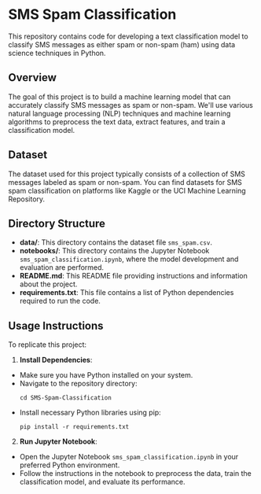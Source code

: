 # SMS Spam Classification

This repository contains code for developing a text classification model to classify SMS messages as either spam or non-spam (ham) using data science techniques in Python.

## Overview

The goal of this project is to build a machine learning model that can accurately classify SMS messages as spam or non-spam. We'll use various natural language processing (NLP) techniques and machine learning algorithms to preprocess the text data, extract features, and train a classification model.

## Dataset

The dataset used for this project typically consists of a collection of SMS messages labeled as spam or non-spam. You can find datasets for SMS spam classification on platforms like Kaggle or the UCI Machine Learning Repository.

## Directory Structure

- **data/**: This directory contains the dataset file `sms_spam.csv`.
- **notebooks/**: This directory contains the Jupyter Notebook `sms_spam_classification.ipynb`, where the model development and evaluation are performed.
- **README.md**: This README file providing instructions and information about the project.
- **requirements.txt**: This file contains a list of Python dependencies required to run the code.

## Usage Instructions

To replicate this project:
1. **Install Dependencies**:
- Make sure you have Python installed on your system.
- Navigate to the repository directory:
  ```
  cd SMS-Spam-Classification
  ```
- Install necessary Python libraries using pip:
  ```
  pip install -r requirements.txt
  ```

2. **Run Jupyter Notebook**:
- Open the Jupyter Notebook `sms_spam_classification.ipynb` in your preferred Python environment.
- Follow the instructions in the notebook to preprocess the data, train the classification model, and evaluate its performance.


